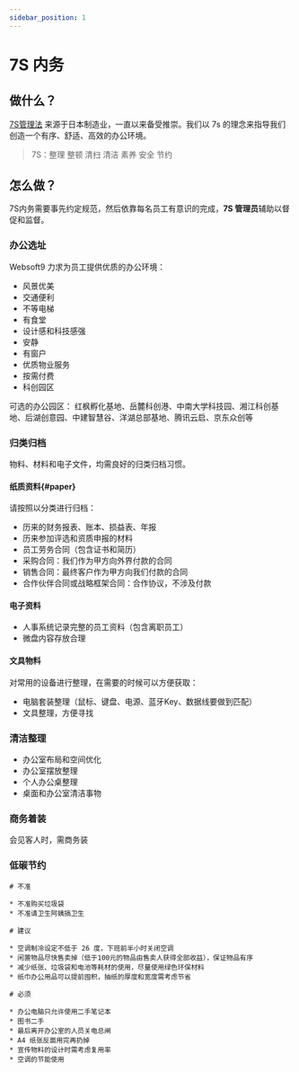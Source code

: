 ```yaml
---
sidebar_position: 1
---
```


# 7S 内务

## 做什么？

[7S管理法](https://zhuanlan.zhihu.com/p/498568811) 来源于日本制造业，一直以来备受推崇。我们以 7s 的理念来指导我们创造一个有序、舒适、高效的办公环境。

> 7S：整理 整顿 清扫 清洁 素养 安全 节约

## 怎么做？

7S内务需要事先约定规范，然后依靠每名员工有意识的完成，**7S 管理员**辅助以督促和监督。  

### 办公选址

Websoft9 力求为员工提供优质的办公环境：

- 风景优美
- 交通便利
- 不等电梯
- 有食堂
- 设计感和科技感强
- 安静
- 有窗户
- 优质物业服务
- 按需付费
- 科创园区

可选的办公园区： 红枫孵化基地、岳麓科创港、中南大学科技园、湘江科创基地、后湖创意园、中建智慧谷、洋湖总部基地、腾讯云启、京东众创等

### 归类归档 

物料、材料和电子文件，均需良好的归类归档习惯。  

#### 纸质资料{#paper}

请按照以分类进行归档：

- 历来的财务报表、账本、损益表、年报
- 历来参加评选和资质申报的材料
- 员工劳务合同（包含证书和简历）
- 采购合同：我们作为甲方向外界付款的合同
- 销售合同：最终客户作为甲方向我们付款的合同
- 合作伙伴合同或战略框架合同：合作协议，不涉及付款

#### 电子资料

- 人事系统记录完整的员工资料（包含离职员工）
- 微盘内容存放合理

#### 文具物料

对常用的设备进行整理，在需要的时候可以方便获取：

- 电脑套装整理（鼠标、键盘、电源、蓝牙Key、数据线要做到匹配）
- 文具整理，方便寻找

### 清洁整理

- 办公室布局和空间优化
- 办公室摆放整理
- 个人办公桌整理
- 桌面和办公室清洁事物


### 商务着装

会见客人时，需商务装

### 低碳节约

```
# 不准

* 不准购买垃圾袋 
* 不准请卫生阿姨搞卫生

# 建议

* 空调制冷设定不低于 26 度，下班前半小时关闭空调
* 闲置物品尽快售卖掉（低于100元的物品由售卖人获得全部收益），保证物品有序
* 减少纸张、垃圾袋和电池等耗材的使用，尽量使用绿色环保材料
* 纸巾办公用品可以提前囤积，抽纸的厚度和宽度需考虑节省

# 必须

* 办公电脑只允许使用二手笔记本
* 图书二手
* 最后离开办公室的人员关电总闸
* A4 纸张反面用完再扔掉
* 宣传物料的设计时需考虑复用率
* 空调的节能使用
```